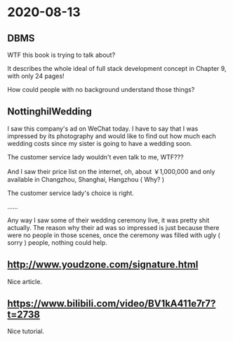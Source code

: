 # 2020-08-13

## DBMS



WTF this book is trying to talk about?

It describes the whole ideal of full stack development concept in Chapter 9, with only 24 pages! 

How could people with no background understand those things? 

## NottinghilWedding

I saw this company's ad on WeChat today. I have to say that I was impressed by its photography and would like to find out how much each wedding costs since my sister is going to have a wedding soon.

The customer service lady wouldn't even talk to me, WTF???

And I saw their price list on the internet, oh, about ￥1,000,000 and only available in Changzhou, Shanghai, Hangzhou ( Why? )

The customer service lady's choice is right.

……

Any way I saw some of their wedding ceremony live, it was pretty shit actually. The reason why their ad was so impressed is just because there were no people in those scenes, once the ceremony was filled with ugly ( sorry ) people, nothing could help.

## http://www.youdzone.com/signature.html

Nice article.

## https://www.bilibili.com/video/BV1kA411e7r7?t=2738

Nice tutorial.

